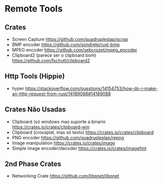 # Remote Tools

## Crates
- Screen Capture https://github.com/quadrupleslap/scrap
- BMP encoder https://github.com/sondrele/rust-bmp
- MPEG encoder https://github.com/sebcrozet/mpeg_encoder
- Clipboard2 (parece ser o clipboard bom) https://github.com/fschutt/clipboard2

## Http Tools (Hippie)
- hyper https://stackoverflow.com/questions/14154753/how-do-i-make-an-http-request-from-rust/14189088#14189088

## Crates Não Usadas
- Clipboard (só windows mas suporte a binario https://crates.io/crates/clipboard-win
- Clipboard (crossplat, mas só texto) https://crates.io/crates/clipboard
- PNG encoder https://github.com/quadrupleslap/repng
- Image manipulation https://crates.io/crates/image
- Simple image encoder/decoder https://crates.io/crates/imagefmt

## 2nd Phase Crates
- Networking Crate https://github.com/libpnet/libpnet
